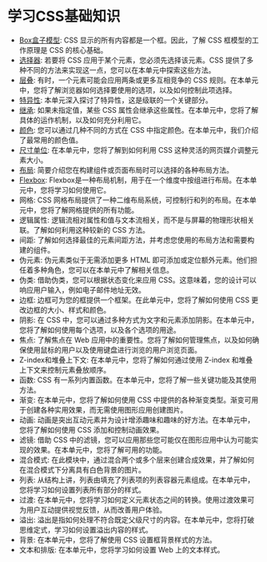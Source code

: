 # 学习CSS基础知识
* [Box盒子模型](./box_model): CSS 显示的所有内容都是一个框。因此，了解 CSS 框模型的工作原理是 CSS 的核心基础。
* [选择器](./selectors): 若要将 CSS 应用于某个元素，您必须先选择该元素。CSS 提供了多种不同的方法来实现这一点，您可以在本单元中探索这些方法。
* [层叠](./cascade): 有时，一个元素可能会应用两条或更多互相竞争的 CSS 规则。在本单元中，您将了解浏览器如何选择要使用的选项，以及如何控制此项选择。
* [特异性](./specificity): 本单元深入探讨了特异性，这是级联的一个关键部分。
* [继承](./inheritance): 如果未指定值，某些 CSS 属性会继承这些属性。在本单元中，您将了解具体的运作机制，以及如何充分利用它。
* [颜色](./color): 您可以通过几种不同的方式在 CSS 中指定颜色。在本单元中，我们介绍了最常用的颜色值。
* [尺寸单位](./sizing): 在本单元中，您将了解到如何利用 CSS 这种灵活的网页媒介调整元素大小。
* [布局](./layout): 简要介绍您在构建组件或页面布局时可以选择的各种布局方法。
* [Flexbox](./flexbox): Flexbox是一种布局机制，用于在一个维度中按组进行布局。在本单元中，您将学习如何使用它。
* 网格: CSS 网格布局提供了一种二维布局系统，可控制行和列的布局。在本单元中，您将了解网格提供的所有功能。
* 逻辑属性: 逻辑流相对属性和值与文本流相关，而不是与屏幕的物理形状相关联。了解如何利用这种较新的 CSS 方法。
* 间距: 了解如何选择最佳的元素间距方法，并考虑您使用的布局方法和需要构建的组件。
* 伪元素: 伪元素类似于无需添加更多 HTML 即可添加或定位额外元素。他们担任着多种角色，您可以在本单元中了解相关信息。
* 伪类: 借助伪类，您可以根据状态变化来应用 CSS。这意味着，您的设计可以响应用户输入，例如电子邮件地址无效。
* 边框: 边框可为您的框提供一个框架。在此单元中，您将了解如何使用 CSS 更改边框的大小、样式和颜色。
* 阴影: 在 CSS 中，您可以通过多种方式为文字和元素添加阴影。在本单元中，您将了解如何使用每个选项，以及各个选项的用途。
* 焦点: 了解焦点在 Web 应用中的重要性。您将了解如何管理焦点，以及如何确保使用鼠标的用户以及使用键盘进行浏览的用户浏览页面。
* Z-index和堆叠上下文: 在本单元中，您将了解如何通过使用 Z-index 和堆叠上下文来控制元素叠放顺序。
* 函数: CSS 有一系列内置函数。在本单元中，您将了解一些关键功能及其使用方法。
* 渐变: 在本单元中，您将了解如何使用 CSS 中提供的各种渐变类型。渐变可用于创建各种实用效果，而无需使用图形应用创建图片。
* 动画: 动画是突出互动元素并为设计增添趣味和趣味的好方法。在本单元中，您将了解如何使用 CSS 添加和控制动画效果。
* 滤镜: 借助 CSS 中的滤镜，您可以应用那些您可能仅在图形应用中认为可能实现的效果。在本单元中，您将了解可用的功能。
* 混合模式: 在此模块中，通过混合两个或多个层来创建合成效果，并了解如何在混合模式下分离具有白色背景的图片。
* 列表: 从结构上讲，列表由填充了列表项的列表容器元素组成。在本单元中，您将学习如何设置列表所有部分的样式。
* 过渡: 在本单元中，您将学习如何定义元素状态之间的转换。使用过渡效果可为用户互动提供视觉反馈，从而改善用户体验。
* 溢出: 溢出是指如何处理不符合既定父级尺寸的内容。在本单元中，您将打破思维定式，学习如何设置溢出内容的样式。
* 背景: 在本单元中，您将了解使用 CSS 设置框背景样式的方法。
* 文本和排版: 在本单元中，您将学习如何设置 Web 上的文本样式。
